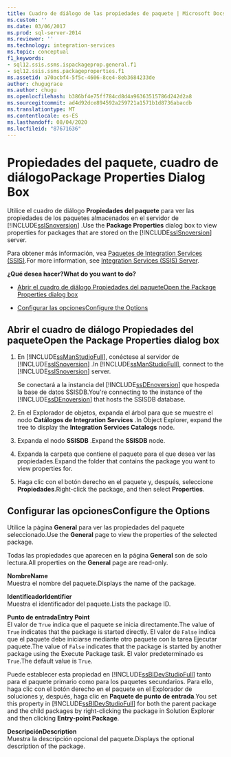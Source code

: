 ```yaml
---
title: Cuadro de diálogo de las propiedades de paquete | Microsoft Docs
ms.custom: ''
ms.date: 03/06/2017
ms.prod: sql-server-2014
ms.reviewer: ''
ms.technology: integration-services
ms.topic: conceptual
f1_keywords:
- sql12.ssis.ssms.ispackageprop.general.f1
- sql12.ssis.ssms.packageproperties.f1
ms.assetid: a70acbf4-5f5c-4606-8ce4-8eb3684233de
author: chugugrace
ms.author: chugu
ms.openlocfilehash: b386bf4e75ff784cd8d4a96363515786d242d2a8
ms.sourcegitcommit: ad4d92dce894592a259721a1571b1d8736abacdb
ms.translationtype: MT
ms.contentlocale: es-ES
ms.lasthandoff: 08/04/2020
ms.locfileid: "87671636"
---
```

# <a name="package-properties-dialog-box"></a><span data-ttu-id="58f04-102">Propiedades del paquete, cuadro de diálogo</span><span class="sxs-lookup"><span data-stu-id="58f04-102">Package Properties Dialog Box</span></span>
  <span data-ttu-id="58f04-103">Utilice el cuadro de diálogo **Propiedades del paquete** para ver las propiedades de los paquetes almacenados en el servidor de [!INCLUDE[ssISnoversion](../../includes/ssisnoversion-md.md)] .</span><span class="sxs-lookup"><span data-stu-id="58f04-103">Use the **Package Properties** dialog box to view properties for packages that are stored on the [!INCLUDE[ssISnoversion](../../includes/ssisnoversion-md.md)] server.</span></span>  
  
 <span data-ttu-id="58f04-104">Para obtener más información, vea [Paquetes de Integration Services &#40;SSIS&#41;](integration-services-ssis-server-and-catalog.md).</span><span class="sxs-lookup"><span data-stu-id="58f04-104">For more information, see [Integration Services &#40;SSIS&#41; Server](integration-services-ssis-server-and-catalog.md).</span></span>  
  
 <span data-ttu-id="58f04-105">**¿Qué desea hacer?**</span><span class="sxs-lookup"><span data-stu-id="58f04-105">**What do you want to do?**</span></span>  
  
-   [<span data-ttu-id="58f04-106">Abrir el cuadro de diálogo Propiedades del paquete</span><span class="sxs-lookup"><span data-stu-id="58f04-106">Open the Package Properties dialog box</span></span>](#open_dialog)  
  
-   [<span data-ttu-id="58f04-107">Configurar las opciones</span><span class="sxs-lookup"><span data-stu-id="58f04-107">Configure the Options</span></span>](#options)  
  
##  <a name="open-the-package-properties-dialog-box"></a><a name="open_dialog"></a> <span data-ttu-id="58f04-108">Abrir el cuadro de diálogo Propiedades del paquete</span><span class="sxs-lookup"><span data-stu-id="58f04-108">Open the Package Properties dialog box</span></span>  
  
1.  <span data-ttu-id="58f04-109">En [!INCLUDE[ssManStudioFull](../../includes/ssmanstudiofull-md.md)], conéctese al servidor de [!INCLUDE[ssISnoversion](../../includes/ssisnoversion-md.md)] .</span><span class="sxs-lookup"><span data-stu-id="58f04-109">In [!INCLUDE[ssManStudioFull](../../includes/ssmanstudiofull-md.md)], connect to the [!INCLUDE[ssISnoversion](../../includes/ssisnoversion-md.md)] server.</span></span>  
  
     <span data-ttu-id="58f04-110">Se conectará a la instancia del [!INCLUDE[ssDEnoversion](../../includes/ssdenoversion-md.md)] que hospeda la base de datos SSISDB.</span><span class="sxs-lookup"><span data-stu-id="58f04-110">You're connecting to the instance of the [!INCLUDE[ssDEnoversion](../../includes/ssdenoversion-md.md)] that hosts the SSISDB database.</span></span>  
  
2.  <span data-ttu-id="58f04-111">En el Explorador de objetos, expanda el árbol para que se muestre el nodo **Catálogos de Integration Services** .</span><span class="sxs-lookup"><span data-stu-id="58f04-111">In Object Explorer, expand the tree to display the **Integration Services Catalogs** node.</span></span>  
  
3.  <span data-ttu-id="58f04-112">Expanda el nodo **SSISDB** .</span><span class="sxs-lookup"><span data-stu-id="58f04-112">Expand the **SSISDB** node.</span></span>  
  
4.  <span data-ttu-id="58f04-113">Expanda la carpeta que contiene el paquete para el que desea ver las propiedades.</span><span class="sxs-lookup"><span data-stu-id="58f04-113">Expand the folder that contains the package you want to view properties for.</span></span>  
  
5.  <span data-ttu-id="58f04-114">Haga clic con el botón derecho en el paquete y, después, seleccione **Propiedades**.</span><span class="sxs-lookup"><span data-stu-id="58f04-114">Right-click the package, and then select **Properties**.</span></span>  
  
##  <a name="configure-the-options"></a><a name="options"></a> <span data-ttu-id="58f04-115">Configurar las opciones</span><span class="sxs-lookup"><span data-stu-id="58f04-115">Configure the Options</span></span>  
 <span data-ttu-id="58f04-116">Utilice la página **General** para ver las propiedades del paquete seleccionado.</span><span class="sxs-lookup"><span data-stu-id="58f04-116">Use the **General** page to view the properties of the selected package.</span></span>  
  
 <span data-ttu-id="58f04-117">Todas las propiedades que aparecen en la página **General** son de solo lectura.</span><span class="sxs-lookup"><span data-stu-id="58f04-117">All properties on the **General** page are read-only.</span></span>  
  
 <span data-ttu-id="58f04-118">**Nombre**</span><span class="sxs-lookup"><span data-stu-id="58f04-118">**Name**</span></span>  
 <span data-ttu-id="58f04-119">Muestra el nombre del paquete.</span><span class="sxs-lookup"><span data-stu-id="58f04-119">Displays the name of the package.</span></span>  
  
 <span data-ttu-id="58f04-120">**Identificador**</span><span class="sxs-lookup"><span data-stu-id="58f04-120">**Identifier**</span></span>  
 <span data-ttu-id="58f04-121">Muestra el identificador del paquete.</span><span class="sxs-lookup"><span data-stu-id="58f04-121">Lists the package ID.</span></span>  
  
 <span data-ttu-id="58f04-122">**Punto de entrada**</span><span class="sxs-lookup"><span data-stu-id="58f04-122">**Entry Point**</span></span>  
 <span data-ttu-id="58f04-123">El valor de `True` indica que el paquete se inicia directamente.</span><span class="sxs-lookup"><span data-stu-id="58f04-123">The value of `True` indicates that the package is started directly.</span></span> <span data-ttu-id="58f04-124">El valor de `False` indica que el paquete debe iniciarse mediante otro paquete con la tarea Ejecutar paquete.</span><span class="sxs-lookup"><span data-stu-id="58f04-124">The value of `False` indicates that the package is started by another package using the Execute Package task.</span></span> <span data-ttu-id="58f04-125">El valor predeterminado es `True`.</span><span class="sxs-lookup"><span data-stu-id="58f04-125">The default value is `True`.</span></span>  
  
 <span data-ttu-id="58f04-126">Puede establecer esta propiedad en [!INCLUDE[ssBIDevStudioFull](../../includes/ssbidevstudiofull-md.md)] tanto para el paquete primario como para los paquetes secundarios. Para ello, haga clic con el botón derecho en el paquete en el Explorador de soluciones y, después, haga clic en **Paquete de punto de entrada**.</span><span class="sxs-lookup"><span data-stu-id="58f04-126">You set this property in [!INCLUDE[ssBIDevStudioFull](../../includes/ssbidevstudiofull-md.md)] for both the parent package and the child packages by right-clicking the package in Solution Explorer and then clicking **Entry-point Package**.</span></span>  
  
 <span data-ttu-id="58f04-127">**Descripción**</span><span class="sxs-lookup"><span data-stu-id="58f04-127">**Description**</span></span>  
 <span data-ttu-id="58f04-128">Muestra la descripción opcional del paquete.</span><span class="sxs-lookup"><span data-stu-id="58f04-128">Displays the optional description of the package.</span></span>  
  
  
